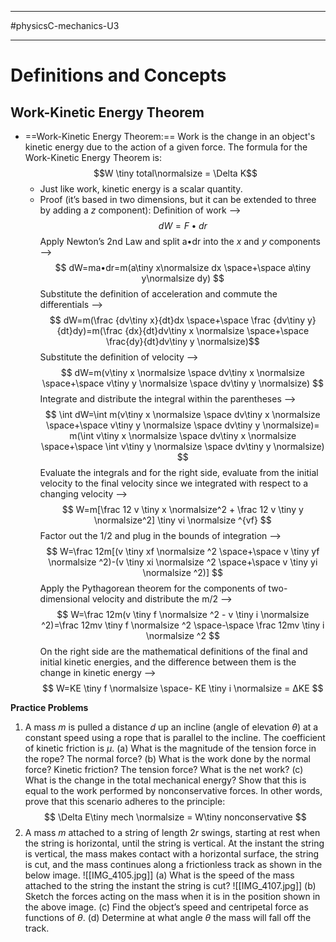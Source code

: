 ____________________________
#physicsC-mechanics-U3
____________________________
# Definitions and Concepts
## Work-Kinetic Energy Theorem
* ==Work-Kinetic Energy Theorem:== Work is the change in an object's kinetic energy due to the action of a given force. The formula for the Work-Kinetic Energy Theorem is:$$W \tiny total\normalsize = \Delta K$$
	* Just like work, kinetic energy is a scalar quantity.
	* Proof (it’s based in two dimensions, but it can be extended to three by adding a *z* component): 
		Definition of work –>$$ dW=F • dr $$Apply Newton’s 2nd Law and split a•dr into the *x* and *y* components –> $$ dW=ma•dr=m(a\tiny x\normalsize dx \space+\space a\tiny y\normalsize dy) $$Substitute the definition of acceleration and commute the differentials –>$$ dW=m(\frac {dv\tiny x}{dt}dx \space+\space \frac {dv\tiny y}{dt}dy)=m(\frac {dx}{dt}dv\tiny x \normalsize \space+\space \frac{dy}{dt}dv\tiny y \normalsize)$$ Substitute the definition of velocity –>$$ dW=m(v\tiny x \normalsize \space dv\tiny x \normalsize \space+\space v\tiny y \normalsize \space dv\tiny y \normalsize) $$ Integrate and distribute the integral within the parentheses –>
		$$ \int dW=\int m(v\tiny x \normalsize \space dv\tiny x \normalsize \space+\space v\tiny y \normalsize \space dv\tiny y \normalsize)= m(\int v\tiny x \normalsize \space dv\tiny x \normalsize \space+\space \int v\tiny y \normalsize \space dv\tiny y \normalsize) $$
		Evaluate the integrals and for the right side, evaluate from the initial velocity to the final velocity since we integrated with respect to a changing velocity –>$$ W=m[\frac 12 v \tiny x \normalsize^2 + \frac 12 v \tiny y \normalsize^2] \tiny vi \normalsize ^{vf} $$ Factor out the 1/2 and plug in the bounds of integration –> $$ W=\frac 12m[(v \tiny xf \normalsize ^2 \space+\space v \tiny yf \normalsize ^2)-(v \tiny xi \normalsize ^2 \space+\space v \tiny yi \normalsize ^2)] $$ Apply the Pythagorean theorem for the components of two-dimensional velocity and distribute the m/2 –>$$ W=\frac 12m(v \tiny f \normalsize ^2 - v \tiny i \normalsize ^2)=\frac 12mv \tiny f \normalsize ^2 \space-\space \frac 12mv \tiny i \normalsize ^2 $$ On the right side are the mathematical definitions of the final and initial kinetic energies, and the difference between them is the change in kinetic energy –>$$ W=KE \tiny f \normalsize \space- KE \tiny i \normalsize = ∆KE $$

**Practice Problems**
1) A mass *m* is pulled a distance *d* up an incline  (angle of elevation *θ*) at a constant speed using a rope that is parallel to the incline. The coefficient of kinetic friction is *μ*.
	(a) What is the magnitude of the tension force in the rope? The normal force?
	(b) What is the work done by the normal force? Kinetic friction? The tension force? What is the net work?
	(c) What is the change in the total mechanical energy? Show that this is equal to the  work performed by nonconservative forces. In other words, prove that this scenario adheres to the principle: $$ \Delta E\tiny mech \normalsize = W\tiny nonconservative $$
2) A mass *m* attached to a string of length 2*r* swings, starting at rest when the string is horizontal, until the string is vertical. At the instant the string is vertical, the mass makes contact with a horizontal surface, the string is cut, and the mass continues along a frictionless track as shown in the below image.
![[IMG_4105.jpg]]
	(a) What is the speed of the mass attached to the string the instant the string is cut?
	![[IMG_4107.jpg]]
	(b) Sketch the forces acting on the mass when it is in the position shown in the above image.
	(c) Find the object’s speed and centripetal force as functions of *θ*. 
	(d) Determine at what angle *θ* the mass will fall off the track.